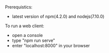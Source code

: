 Prerequistics:
- latest version of npm(4.2.0) and nodejs(7.10.0)

To run a web client:
- open a console
- type "npm run serve"
- enter "localhost:8000" in your browser
